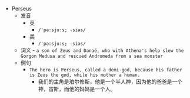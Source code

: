 - Perseus
  - 发音
    - 英
      - `/'pə:sju:s; -siəs/`
    - 美
      - `/'pə:sju:s; -siəs/`
  - 词义
        - `a son of Zeus and Danaë, who with Athena's help slew the Gorgon Medusa and rescued Andromeda from a sea monster`
  - 例句
    - `The hero is Perseus, called a demi-god, because his father is Zeus the god, while his mother a human.`
      - 我们的主角是珀尔修斯，他是一个半人神，因为他的爸爸是一个神，宙斯，而他的妈妈是一个人。

